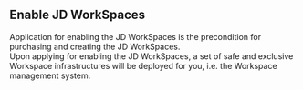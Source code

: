 ## Enable JD WorkSpaces
Application for enabling the JD WorkSpaces is the precondition for purchasing and creating the JD WorkSpaces.<br>
Upon applying for enabling the JD WorkSpaces, a set of safe and exclusive Workspace infrastructures will be deployed for you, i.e. the Workspace management system.

